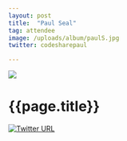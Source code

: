 ```yaml
---
layout: post
title:  "Paul Seal"
tag: attendee
image: /uploads/album/paulS.jpg
twitter: codesharepaul

---
```


![]({{page.image}})
# {{page.title}}

[![Twitter URL](https://img.shields.io/twitter/url/https/twitter.com/{{page.twitter}}.svg?style=social&label=Follow%20%40{{page.twitter}})](https://twitter.com/{{page.twitter}})
